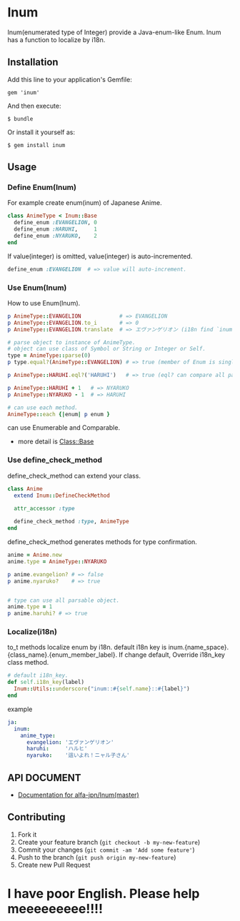 # Inum

Inum(enumerated type of Integer) provide a Java-enum-like Enum.
Inum has a function to localize by i18n.

## Installation

Add this line to your application's Gemfile:

    gem 'inum'

And then execute:

    $ bundle

Or install it yourself as:

    $ gem install inum

## Usage


### Define Enum(Inum)
For example create enum(inum) of Japanese Anime.

``` ruby
class AnimeType < Inum::Base
  define_enum :EVANGELION, 0
  define_enum :HARUHI,     1
  define_enum :NYARUKO,    2
end
```

If value(integer) is omitted, value(integer) is auto-incremented.

``` ruby
define_enum :EVANGELION  # => value will auto-increment.
```

### Use Enum(Inum)
How to use Enum(Inum).

``` ruby
p AnimeType::EVANGELION            # => EVANGELION
p AnimeType::EVANGELION.to_i       # => 0
p AnimeType::EVANGELION.translate  # => エヴァンゲリオン (i18n find `inum.anime_type.evangelion`.)

# parse object to instance of AnimeType.
# object can use class of Symbol or String or Integer or Self.
type = AnimeType::parse(0)
p type.equal?(AnimeType::EVANGELION) # => true (member of Enum is singleton.)

p AnimeType::HARUHI.eql?('HARUHI')   # => true (eql? can compare all parsable object.)

p AnimeType::HARUHI + 1   # => NYARUKO
p AnimeType::NYARUKO - 1  # => HARUHI

# can use each method.
AnimeType::each {|enum| p enum }

```

can use Enumerable and Comparable.

- more detail is [Class::Base](http://rubydoc.info/github/alfa-jpn/inum/Inum/Base)

### Use define\_check\_method
define\_check\_method can extend your class.

``` ruby
class Anime
  extend Inum::DefineCheckMethod
  
  attr_accessor :type

  define_check_method :type, AnimeType
end

```

define\_check\_method generates methods for type confirmation. 

``` ruby
anime = Anime.new
anime.type = AnimeType::NYARUKO

p anime.evangelion? # => false
p anime.nyaruko?    # => true


# type can use all parsable object.
anime.type = 1
p anime.haruhi? # => true

```

### Localize(i18n)
to_t methods localize enum by i18n.
default i18n key is inum.{name_space}.{class_name}.{enum_member_label}.
If change default, Override i18n_key class method.

``` ruby
# default i18n_key.
def self.i18n_key(label)
  Inum::Utils::underscore("inum::#{self.name}::#{label}")
end
```

example

``` yaml
ja:
  inum:
    anime_type:
      evangelion: 'エヴァンゲリオン'
      haruhi:     'ハルヒ'
      nyaruko:    '這いよれ！ニャル子さん'
```

## API DOCUMENT

- [Documentation for alfa-jpn/Inum(master)](http://rubydoc.info/github/alfa-jpn/inum/frames)

## Contributing

1. Fork it
2. Create your feature branch (`git checkout -b my-new-feature`)
3. Commit your changes (`git commit -am 'Add some feature'`)
4. Push to the branch (`git push origin my-new-feature`)
5. Create new Pull Request

# I have poor English. Please help meeeeeeeee!!!!
